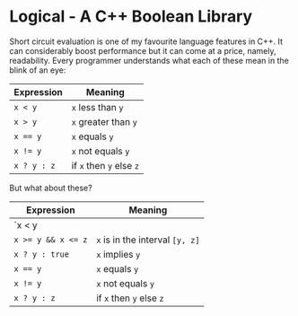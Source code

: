 # Logical - A C++ Boolean Library
Short circuit evaluation is one of my favourite language features in C++. It can considerably boost performance but it can come at a price, namely, readability. Every programmer understands what each of these mean in the blink of an eye:

Expression  | Meaning
------------|------------------
`x < y`     | `x` less than `y`
`x > y`     | `x` greater than `y`
`x == y`    | `x` equals `y`
`x != y`    | `x` not equals `y`
`x ? y : z` | if `x` then `y` else `z`

But what about these?

Expression         | Meaning
-------------------|------------------
`x < y || x > z`   | `x` is in the interval `[y, z]`
`x >= y && x <= z` | `x` is in the interval `[y, z]`
`x ? y : true`     | `x` implies `y`
`x == y`    | `x` equals `y`
`x != y`    | `x` not equals `y`
`x ? y : z` | if `x` then `y` else `z`
